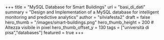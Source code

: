 +++
title = "MySQL Database for Smart Buildings"
url = "basi_di_dati"
summary = "Design and Implementation of a MySQL database for intelligent monitoring and predictive analytics"
author = "silviafesta2"
draft = false
hero_thumb = "/images/smart-buildings.png"
hero_thumb_height = 200       # Altezza visibile in pixel
hero_thumb_offset_y = 130
tags = ["università di pisa","databases"]
featured = true
+++